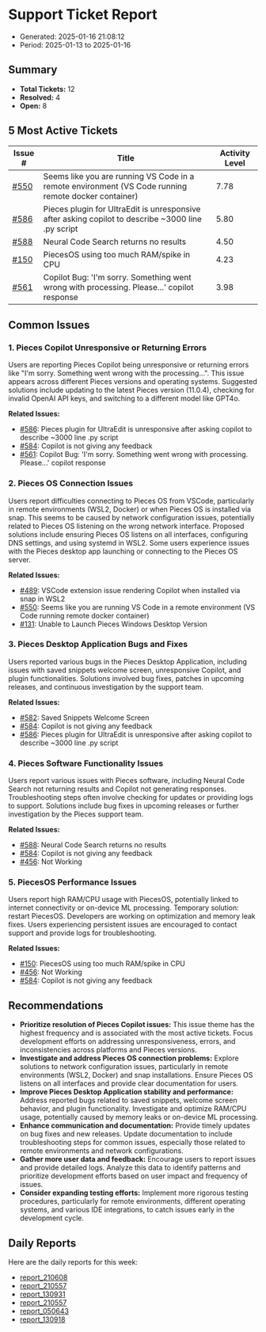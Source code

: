 # Support Ticket Report
- Generated: 2025-01-16 21:08:12
- Period: 2025-01-13 to 2025-01-16

## Summary
- **Total Tickets:** 12
- **Resolved:** 4
- **Open:** 8

## 5 Most Active Tickets
| Issue # | Title | Activity Level |
|---------|-------|----------------|
| [#550](https://github.com/pieces-app/support/issues/550) | Seems like you are running VS Code in a remote environment (VS Code running remote docker container) | 7.78 |
| [#586](https://github.com/pieces-app/support/issues/586) | Pieces plugin for UltraEdit is unresponsive after asking copilot to describe ~3000 line .py script | 5.80 |
| [#588](https://github.com/pieces-app/support/issues/588) | Neural Code Search returns no results | 4.50 |
| [#150](https://github.com/pieces-app/support/issues/150) | PiecesOS using too much RAM/spike in CPU | 4.23 |
| [#561](https://github.com/pieces-app/support/issues/561) | Copilot Bug: 'I'm sorry. Something went wrong with processing. Please...' copilot response | 3.98 |

## Common Issues
### 1. Pieces Copilot Unresponsive or Returning Errors
Users are reporting Pieces Copilot being unresponsive or returning errors like "I'm sorry. Something went wrong with the processing...". This issue appears across different Pieces versions and operating systems. Suggested solutions include updating to the latest Pieces version (11.0.4), checking for invalid OpenAI API keys, and switching to a different model like GPT4o.

**Related Issues:**
- [#586](https://github.com/pieces-app/support/issues/586): Pieces plugin for UltraEdit is unresponsive after asking copilot to describe ~3000 line .py script
- [#584](https://github.com/pieces-app/support/issues/584): Copilot is not giving any feedback
- [#561](https://github.com/pieces-app/support/issues/561): Copilot Bug: 'I'm sorry. Something went wrong with processing. Please...' copilot response

### 2. Pieces OS Connection Issues
Users report difficulties connecting to Pieces OS from VSCode, particularly in remote environments (WSL2, Docker) or when Pieces OS is installed via snap.  This seems to be caused by network configuration issues, potentially related to Pieces OS listening on the wrong network interface. Proposed solutions include ensuring Pieces OS listens on all interfaces, configuring DNS settings, and using systemd in WSL2.  Some users experience issues with the Pieces desktop app launching or connecting to the Pieces OS server.

**Related Issues:**
- [#489](https://github.com/pieces-app/support/issues/489): VSCode extension issue rendering Copilot when installed via snap in WSL2
- [#550](https://github.com/pieces-app/support/issues/550): Seems like you are running VS Code in a remote environment (VS Code running remote docker container)
- [#131](https://github.com/pieces-app/support/issues/131): Unable to Launch Pieces Windows Desktop Version

### 3. Pieces Desktop Application Bugs and Fixes
Users reported various bugs in the Pieces Desktop Application, including issues with saved snippets welcome screen, unresponsive Copilot, and plugin functionalities.  Solutions involved bug fixes, patches in upcoming releases, and continuous investigation by the support team.

**Related Issues:**
- [#582](https://github.com/pieces-app/support/issues/582): Saved Snippets Welcome Screen
- [#584](https://github.com/pieces-app/support/issues/584): Copilot is not giving any feedback
- [#586](https://github.com/pieces-app/support/issues/586): Pieces plugin for UltraEdit is unresponsive after asking copilot to describe ~3000 line .py script

### 4. Pieces Software Functionality Issues
Users report various issues with Pieces software, including Neural Code Search not returning results and Copilot not generating responses. Troubleshooting steps often involve checking for updates or providing logs to support. Solutions include bug fixes in upcoming releases or further investigation by the Pieces support team.

**Related Issues:**
- [#588](https://github.com/pieces-app/support/issues/588): Neural Code Search returns no results
- [#584](https://github.com/pieces-app/support/issues/584): Copilot is not giving any feedback
- [#456](https://github.com/pieces-app/support/issues/456): Not Working

### 5. PiecesOS Performance Issues
Users report high RAM/CPU usage with PiecesOS, potentially linked to internet connectivity or on-device ML processing. Temporary solution: restart PiecesOS. Developers are working on optimization and memory leak fixes. Users experiencing persistent issues are encouraged to contact support and provide logs for troubleshooting.

**Related Issues:**
- [#150](https://github.com/pieces-app/support/issues/150): PiecesOS using too much RAM/spike in CPU
- [#456](https://github.com/pieces-app/support/issues/456): Not Working
- [#584](https://github.com/pieces-app/support/issues/584): Copilot is not giving any feedback


## Recommendations
- **Prioritize resolution of Pieces Copilot issues:** This issue theme has the highest frequency and is associated with the most active tickets. Focus development efforts on addressing unresponsiveness, errors, and inconsistencies across platforms and Pieces versions.
- **Investigate and address Pieces OS connection problems:**  Explore solutions to network configuration issues, particularly in remote environments (WSL2, Docker) and snap installations. Ensure Pieces OS listens on all interfaces and provide clear documentation for users.
- **Improve Pieces Desktop Application stability and performance:** Address reported bugs related to saved snippets, welcome screen behavior, and plugin functionality. Investigate and optimize RAM/CPU usage, potentially caused by memory leaks or on-device ML processing.
- **Enhance communication and documentation:** Provide timely updates on bug fixes and new releases. Update documentation to include troubleshooting steps for common issues, especially those related to remote environments and network configurations.
- **Gather more user data and feedback:** Encourage users to report issues and provide detailed logs. Analyze this data to identify patterns and prioritize development efforts based on user impact and frequency of issues.
- **Consider expanding testing efforts:** Implement more rigorous testing procedures, particularly for remote environments, different operating systems, and various IDE integrations, to catch issues early in the development cycle.

## Daily Reports
Here are the daily reports for this week:

- [report_210608](daily/2025-01-14/report_210608.md)
- [report_210557](daily/2025-01-15/report_210557.md)
- [report_130931](daily/2025-01-15/report_130931.md)
- [report_210557](daily/2025-01-16/report_210557.md)
- [report_050643](daily/2025-01-16/report_050643.md)
- [report_130918](daily/2025-01-16/report_130918.md)
